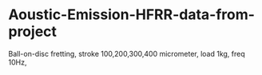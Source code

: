 # Aoustic-Emission-HFRR-data-from-project
Ball-on-disc fretting, stroke 100,200,300,400 micrometer, load 1kg, freq 10Hz,
